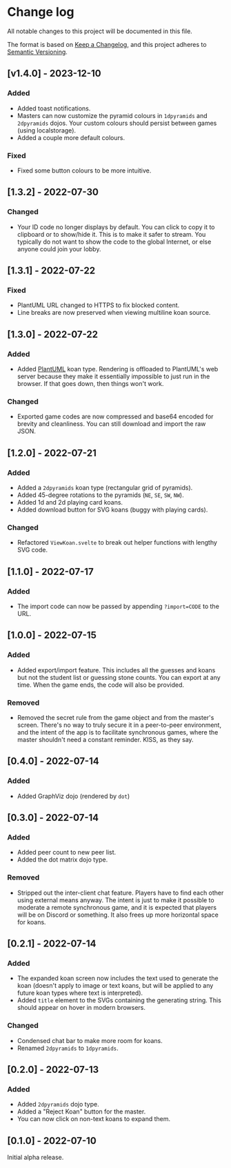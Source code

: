 # Change log

All notable changes to this project will be documented in this file.

The format is based on [Keep a Changelog](https://keepachangelog.com/en/1.0.0/),
and this project adheres to [Semantic Versioning](https://semver.org/spec/v2.0.0.html).

## [v1.4.0] - 2023-12-10

### Added

* Added toast notifications.
* Masters can now customize the pyramid colours in `1dpyramids` and `2dpyramids` dojos. Your custom colours should persist between games (using localstorage).
* Added a couple more default colours.

### Fixed

* Fixed some button colours to be more intuitive.

## [1.3.2] - 2022-07-30

### Changed

* Your ID code no longer displays by default. You can click to copy it to clipboard or to show/hide it. This is to make it safer to stream. You typically do not want to show the code to the global Internet, or else anyone could join your lobby.

## [1.3.1] - 2022-07-22

### Fixed

* PlantUML URL changed to HTTPS to fix blocked content.
* Line breaks are now preserved when viewing multiline koan source.

## [1.3.0] - 2022-07-22

### Added

* Added [PlantUML](https://plantuml.com/) koan type. Rendering is offloaded to PlantUML's web server because they make it essentially impossible to just run in the browser. If that goes down, then things won't work.

### Changed

* Exported game codes are now compressed and base64 encoded for brevity and cleanliness. You can still download and import the raw JSON.

## [1.2.0] - 2022-07-21

### Added

* Added a `2dpyramids` koan type (rectangular grid of pyramids).
* Added 45-degree rotations to the pyramids (`NE`, `SE`, `SW`, `NW`).
* Added 1d and 2d playing card koans.
* Added download button for SVG koans (buggy with playing cards).

### Changed

* Refactored `ViewKoan.svelte` to break out helper functions with lengthy SVG code.

## [1.1.0] - 2022-07-17

### Added

* The import code can now be passed by appending `?import=CODE` to the URL.

## [1.0.0] - 2022-07-15

### Added

* Added export/import feature. This includes all the guesses and koans but not the student list or guessing stone counts. You can export at any time. When the game ends, the code will also be provided.

### Removed

* Removed the secret rule from the game object and from the master's screen. There's no way to truly secure it in a peer-to-peer environment, and the intent of the app is to facilitate synchronous games, where the master shouldn't need a constant reminder. KISS, as they say.

## [0.4.0] - 2022-07-14

### Added

* Added GraphViz dojo (rendered by `dot`)

## [0.3.0] - 2022-07-14

### Added

* Added peer count to new peer list.
* Added the dot matrix dojo type.

### Removed

* Stripped out the inter-client chat feature. Players have to find each other using external means anyway. The intent is just to make it possible to moderate a remote synchronous game, and it is expected that players will be on Discord or something. It also frees up more horizontal space for koans.

## [0.2.1] - 2022-07-14

### Added

* The expanded koan screen now includes the text used to generate the koan (doesn't apply to image or text koans, but will be applied to any future koan types where text is interpreted).
* Added `title` element to the SVGs containing the generating string. This should appear on hover in modern browsers.

### Changed

* Condensed chat bar to make more room for koans.
* Renamed `2dpyramids` to `1dpyramids`.

## [0.2.0] - 2022-07-13

### Added

* Added `2dpyramids` dojo type.
* Added a "Reject Koan" button for the master.
* You can now click on non-text koans to expand them.

## [0.1.0] - 2022-07-10

Initial alpha release.
